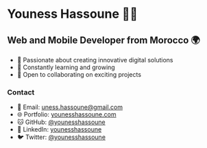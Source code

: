 # Youness Hassoune 👨‍💻

## Web and Mobile Developer from Morocco 🌍

- 🚀 Passionate about creating innovative digital solutions
- 🌱 Constantly learning and growing
- 🤝 Open to collaborating on exciting projects

### Contact
- 📧 Email: [uness.hassoune@gmail.com](mailto:uness.hassoune@gmail.com)
- 🌐 Portfolio: [younesshassoune.com](http://younesshassoune.dev)
- 🐱 GitHub: [@younesshassoune](https://www.github.com/younesshassoune)
- 💼 LinkedIn: [younesshassoune](https://www.linkedin.com/in/younesshassoune)
- 🐦 Twitter: [@younesshassoune](https://www.twitter.com/younesshassoune)
